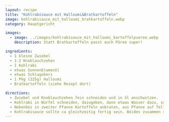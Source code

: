 ```yaml
---
layout: recipe
title: "Kohlrabisauce mit Halloumi&Bratkartoffeln"
image: kohlrabisauce_mit_halloumi_bratkartoffeln.webp
category: Hauptgericht

images:
  - image: ../images/kohlrabisauce_mit_halloumi_kartoffelpueree.webp
    description: Statt Bratkartoffeln passt auch Püree super!

ingredients:
  - 1 kleine Zwiebel
  - 1-2 Knoblauchzehen
  - 1 Kohlrabi
  - etwas Sonnenblumenöl
  - etwas Schlagobers
  - 1 Pkg (225g) Halloumi
  - Bratkartoffeln (siehe Rezept dort)

directions:
  - Zwiebel und Knoblauchzehen fein schneiden und in öl anschwitzen.
  - Kohlrabi in Würfel schneiden, dazugeben, dann etwas Wasser dazu, salzen, pfeffern und zugedeckt einige Minuten dünsten bis der Kohlrabi durch ist.
  - Nebenbei in zweiter Pfanne Kartoffeln anbraten, aus Pfanne auf Teller geben und anschließend Halloumi anbraten
  - Kohlrabisauce sollte ca gleichzeitig fertig sein. Beides zusammen servieren!
---
```

